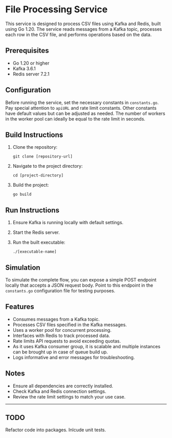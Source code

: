 
# File Processing Service

This service is designed to process CSV files using Kafka and Redis, built using Go 1.20. The service reads messages from a Kafka topic, processes each row in the CSV file, and performs operations based on the data.

## Prerequisites

- Go 1.20 or higher
- Kafka 3.6.1
- Redis server 7.2.1

## Configuration

Before running the service, set the necessary constants in `constants.go`. Pay special attention to `apiURL` and rate limit constants. Other constants have default values but can be adjusted as needed. The number of workers in the worker pool can ideally be equal to the rate limit in seconds.

## Build Instructions

1. Clone the repository:

   ```
   git clone [repository-url]
   ```

2. Navigate to the project directory:

   ```
   cd [project-directory]
   ```

3. Build the project:

   ```
   go build
   ```

## Run Instructions

1. Ensure Kafka is running locally with default settings.
2. Start the Redis server.
3. Run the built executable:

   ```
   ./[executable-name]
   ```

## Simulation

To simulate the complete flow, you can expose a simple POST endpoint locally that accepts a JSON request body. Point to this endpoint in the `constants.go` configuration file for testing purposes.

## Features

- Consumes messages from a Kafka topic.
- Processes CSV files specified in the Kafka messages.
- Uses a worker pool for concurrent processing.
- Interfaces with Redis to track processed data.
- Rate limits API requests to avoid exceeding quotas.
- As it uses Kafka consumer group, it is scalable and multiple instances can be brought up in case of queue build up.
- Logs informative and error messages for troubleshooting.

## Notes

- Ensure all dependencies are correctly installed.
- Check Kafka and Redis connection settings.
- Review the rate limit settings to match your use case.

---

## TODO

Refactor code into packages. Inlcude unit tests.
